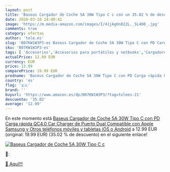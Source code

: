 ```yaml
---
layout: post
title: 'Baseus Cargador de Coche 5A 30W Tipo C c con un 35.02 % de descuento'
date: 2020-03-18 14:40:42
image: 'https://m.media-amazon.com/images/I/41jAgOn022L._SL400_.jpg'
comments: true
category: ofertas
author: 'tole.es'
slug: 'B07KW1W3P3-es Baseus Cargador de Coche 5A 30W Tipo C con PD Carga rápida...'
sku: 'B07KW1W3P3-es'
tags: [ 'Accesorios','Accesorios para portátiles y netbooks','Cargadores y adaptadores para portátiles y netbooks','Cargadores y bases de carga para portátiles y netbooks','Informática','apple', ]
actualPrice: 12.99 EUR
currency: EUR
price: 12.99
comparePrice: 19.99 EUR
prodname: 'Baseus Cargador de Coche 5A 30W Tipo C con PD Carga rápida QC4.0 Car Charger de Puerto Dual Compatible con Apple  Samsung y Otros teléfonos móviles y tabletas iOS o Android'
country: 'es'
flag: '🇪🇸'
brand: ''
buyurl: 'https://www.amazon.es/dp/B07KW1W3P3/?tag=tolees-21'
descuento: '35.02'
average: '12.99'
---
```


En este momento está [Baseus Cargador de Coche 5A 30W Tipo C con PD Carga rápida QC4.0 Car Charger de Puerto Dual Compatible con Apple  Samsung y Otros teléfonos móviles y tabletas iOS o Android](https://www.amazon.es/dp/B07KW1W3P3/?tag=tolees-21) a 12.99 EUR (original: 19.99 EUR) (35.02 %  de descuento) en el siguiente enlace!

[![Baseus Cargador de Coche 5A 30W Tipo C c](https://m.media-amazon.com/images/I/41jAgOn022L._SL400_.jpg)](https://www.amazon.es/dp/B07KW1W3P3/?tag=tolees-21)

🔎:


[🛒 Aquí!!!](https://www.amazon.es/dp/B07KW1W3P3/?tag=tolees-21)
